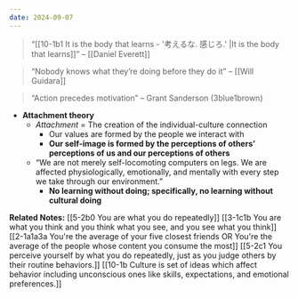 ```yaml
---
date: 2024-09-07
---
```

> “[[10-1b1 It is the body that learns - '考えるな. 感じろ.' |It is the body that learns]]” – [[Daniel Everett]]

> “Nobody knows what they’re doing before they do it” – [[Will Guidara]]

> “Action precedes motivation” – Grant Sanderson (3blue1brown)

- **Attachment theory**
    - _Attachment_ = The creation of the individual-culture connection
        - Our values are formed by the people we interact with
        - **Our self-image is formed by the perceptions of others’ perceptions of us and our perceptions of others**
	- “We are not merely self-locomoting computers on legs. We are affected physiologically, emotionally, and mentally with every step we take through our environment.”
	    - **No learning without doing; specifically, no learning without cultural doing**

**Related Notes:**
[[5-2b0 You are what you do repeatedly]]
[[3-1c1b You are what you think and you think what you see, and you see what you think]]
[[2-1a1a3a You're the average of your five closest friends OR You're the average of the people whose content you consume the most]]
[[5-2c1 You perceive yourself by what you do repeatedly, just as you judge others by their routine behaviors.]]
[[10-1b Culture is set of ideas which affect behavior including unconscious ones like skills, expectations, and emotional preferences.]]
